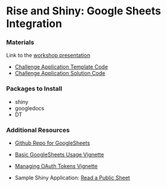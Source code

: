# Rise and Shiny: Google Sheets Integration

### Materials
Link to the [workshop presentation](https://docs.google.com/presentation/d/1CVsZhCkWTmhp_xp3TOisqqiGYPblaTAYRq9DudkBGME/edit?usp=sharing)

- [Challenge Application Template Code](https://github.com/rladies/meetup-presentations_dc/tree/master/RiseAndShiny/January2018/WorkshopChallengeTemplate)
- [Challenge Application Solution Code](https://github.com/rladies/meetup-presentations_dc/tree/master/RiseAndShiny/January2018/WorkshopChallengeSolution)

### Packages to Install
- shiny
- googledocs
- DT

### Additional Resources

- [Github Repo for GoogleSheets](https://github.com/jennybc/googlesheets)
- [Basic GoogleSheets Usage Vignette](https://rawgit.com/jennybc/googlesheets/master/vignettes/basic-usage.html)
- [Managing OAuth Tokens Vignette](https://rawgit.com/jennybc/googlesheets/master/vignettes/managing-auth-tokens.html)

- Sample Shiny Application: [Read a Public Sheet](https://jennybc.shinyapps.io/01_read-public-sheet/)
